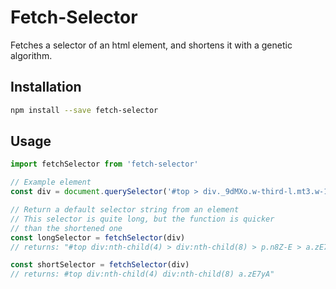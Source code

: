 # Fetch-Selector
Fetches a selector of an html element, and shortens it with a genetic algorithm.

## Installation

```bash
npm install --save fetch-selector
```

## Usage

```javascript
import fetchSelector from 'fetch-selector'

// Example element
const div = document.querySelector('#top > div._9dMXo.w-third-l.mt3.w-100.ph3.ph4-m.pv3.pv0-l.order-1-ns.order-0 > div:nth-child(8) > p > a')

// Return a default selector string from an element
// This selector is quite long, but the function is quicker
// than the shortened one
const longSelector = fetchSelector(div)
// returns: "#top div:nth-child(4) > div:nth-child(8) > p.n8Z-E > a.zE7yA"

const shortSelector = fetchSelector(div)
// returns: #top div:nth-child(4) div:nth-child(8) a.zE7yA"
```